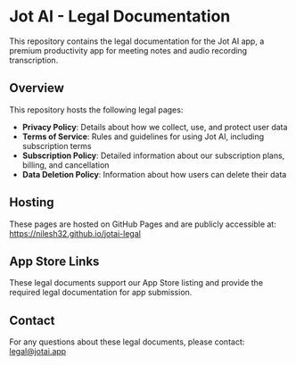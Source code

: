 # Jot AI - Legal Documentation

This repository contains the legal documentation for the Jot AI app, a premium productivity app for meeting notes and audio recording transcription.

## Overview

This repository hosts the following legal pages:

- **Privacy Policy**: Details about how we collect, use, and protect user data
- **Terms of Service**: Rules and guidelines for using Jot AI, including subscription terms
- **Subscription Policy**: Detailed information about our subscription plans, billing, and cancellation
- **Data Deletion Policy**: Information about how users can delete their data

## Hosting

These pages are hosted on GitHub Pages and are publicly accessible at: https://nilesh32.github.io/jotai-legal

## App Store Links

These legal documents support our App Store listing and provide the required legal documentation for app submission.

## Contact

For any questions about these legal documents, please contact: legal@jotai.app 